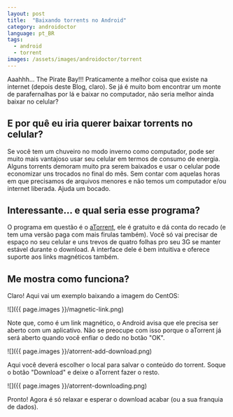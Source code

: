 ```yaml
---
layout: post
title:  "Baixando torrents no Android"
category: androidoctor
language: pt_BR
tags:
  - android
  - torrent
images: /assets/images/androidoctor/torrent
---
```


Aaahhh... The Pirate Bay!!! Praticamente a melhor coisa que existe na internet
(depois deste Blog, claro). Se já é muito bom encontrar um monte de parafernalhas por lá e baixar no 
computador, não seria melhor ainda baixar no celular?

## E por quê eu iria querer baixar torrents no celular?

Se você tem um chuveiro no modo inverno como computador, pode ser muito mais vantajoso usar seu
celular em termos de consumo de energia. Alguns torrents demoram muito pra serem baixados e usar o
celular pode economizar uns trocados no final do mês. Sem contar com aquelas horas em que precisamos
de arquivos menores e não temos um computador e/ou internet liberada. Ajuda um bocado.

## Interessante... e qual seria esse programa?

O programa em questão é o [aTorrent][], ele é gratuito e dá conta do recado (e tem uma versão paga
com mais firulas também). Você só vai precisar de espaço no seu celular e uns trevos de quatro
folhas pro seu 3G se manter estável durante o download. A interface dele é bem intuitiva e oferece suporte aos links 
magnéticos também.

## Me mostra como funciona?

Claro! Aqui vai um exemplo baixando a imagem do CentOS:

![]({{ page.images }}/magnetic-link.png)

Note que, como é um link magnético, o Android avisa que ele precisa ser aberto com um aplicativo.
Não se preocupe com isso porque o aTorrent já será aberto quando você enfiar o dedo no botão "OK".

![]({{ page.images }}/atorrent-add-download.png)

Aqui você deverá escolher o local para salvar o conteúdo do torrent. Soque o botão "Download" e
deixe o aTorrent fazer o resto.

![]({{ page.images }}/atorrent-downloading.png)

Pronto! Agora é só relaxar e esperar o download acabar (ou a sua franquia de dados).

[atorrent]: <https://play.google.com/store/apps/details?id=com.mobilityflow.torrent>
